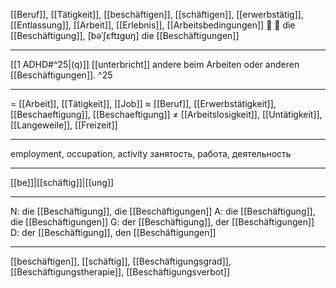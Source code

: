 [[Beruf]], [[Tätigkeit]], [[beschäftigen]], [[schäftigen]], [[erwerbstätig]], [[Entlassung]], [[Arbeit]], [[Erlebnis]], [[Arbeitsbedingungen]]
🔴 💼 die [[Beschäftigung]], [bəˈʃɛftɪɡʊŋ]
die [[Beschäftigungen]]

---
[[1 ADHD#^25|(q)]] [[unterbricht]] andere beim Arbeiten oder anderen [[Beschäftigungen]]. ^25

---
= [[Arbeit]], [[Tätigkeit]], [[Job]]
≈ [[Beruf]], [[Erwerbstätigkeit]], [[Beschaeftigung]], [[Beschaeftigung]]
≠ [[Arbeitslosigkeit]], [[Untätigkeit]], [[Langeweile]], [[Freizeit]]

---
employment, occupation, activity
занятость, работа, деятельность

---
[[be]]|[[schäftig]]|[[ung]]

---
N: die [[Beschäftigung]], die [[Beschäftigungen]]
A: die [[Beschäftigung]], die [[Beschäftigungen]]
G: der [[Beschäftigung]], der [[Beschäftigungen]]
D: der [[Beschäftigung]], den [[Beschäftigungen]]

---
[[beschäftigen]], [[schäftig]], [[Beschäftigungsgrad]], [[Beschäftigungstherapie]], [[Beschäftigungsverbot]]
